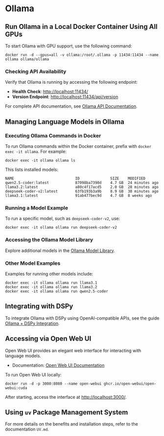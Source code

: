# Ollama

## Run Ollama in a Local Docker Container Using All GPUs

To start Ollama with GPU support, use the following command:

    docker run -d --gpus=all -v ollama:/root/.ollama -p 11434:11434 --name ollama ollama/ollama

### Checking API Availability

Verify that Ollama is running by accessing the following endpoint:

- **Health Check**: [http://localhost:11434/](http://localhost:11434/)
- **Version Endpoint**: [http://localhost:11434/api/version](http://localhost:11434/api/version)

For complete API documentation, see [Ollama API Documentation](https://github.com/ollama/ollama/blob/main/docs/api.md).

## Managing Language Models in Ollama

### Executing Ollama Commands in Docker

To run Ollama commands within the Docker container, prefix with `docker exec -it ollama`. For example:

    docker exec -it ollama ollama ls

This lists installed models:

    NAME                            ID              SIZE    MODIFIED
    qwen2.5-coder:latest            87098ba7390d    4.7 GB  24 minutes ago
    llama3.2:latest                 a80c4f17acd5    2.0 GB  28 minutes ago
    deepseek-coder-v2:latest        63fb193b3a9b    8.9 GB  38 minutes ago
    llama3.1:latest                 91ab477bec9d    4.7 GB  8 weeks ago

### Running a Model Example

To run a specific model, such as `deepseek-coder-v2`, use:

    docker exec -it ollama ollama run deepseek-coder-v2

### Accessing the Ollama Model Library

Explore additional models in the [Ollama Model Library](https://ollama.com/library).

### Other Model Examples

Examples for running other models include:

    docker exec -it ollama ollama run llama3.1
    docker exec -it ollama ollama run llama3.2
    docker exec -it ollama ollama run qwen2.5-coder

## Integrating with DSPy

To integrate Ollama with DSPy using OpenAI-compatible APIs, see the guide [Ollama + DSPy Integration](https://gist.github.com/jrknox1977/78c17e492b5a75ee5bbaf9673aee4641).

## Accessing via Open Web UI

Open Web UI provides an elegant web interface for interacting with language models.

- Documentation: [Open Web UI Documentation](https://docs.openwebui.com/)

To run Open Web UI locally:

    docker run -d -p 3000:8080 --name open-webui ghcr.io/open-webui/open-webui:cuda

After starting, access the interface at [http://localhost:3000/](http://localhost:3000/).

## Using `uv` Package Management System

For more details on the benefits and installation steps, refer to the documentation `UV.md`.
